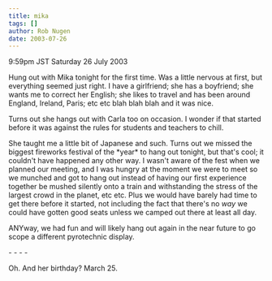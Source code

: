 ```yaml
---
title: mika
tags: []
author: Rob Nugen
date: 2003-07-26
---
```


<p class=date>9:59pm JST Saturday 26 July 2003</p>

<p>Hung out with Mika tonight for the first time.  Was a little
nervous at first, but everything seemed just right.   I have a
girlfriend; she has a boyfriend; she wants me to correct her English;
she likes to travel and has been around England, Ireland, Paris; etc
etc blah blah blah and it was nice.</p>

<p>Turns out she hangs out with Carla too on occasion.  I wonder if
that started before it was against the rules for students and teachers
to chill.</p>

<p>She taught me a little bit of Japanese and such.  Turns out we
missed the biggest fireworks festival of the *year* to hang out
tonight, but that's cool; it couldn't have happened any other way.  I
wasn't aware of the fest when we planned our meeting, and I was hungry
at the moment we were to meet so we munched and got to hang out
instead of having our first experience together be mushed silently
onto a train and withstanding the stress of the largest crowd in the
planet, etc etc.  Plus we would have barely had time to get there
before it started, not including the fact that there's no <em>way</em>
we could have gotten good seats unless we camped out there at least
all day.</p>

<p>ANYway, we had fun and will likely hang out again in the near
future to go scope a different pyrotechnic display.</p>

<p>- - - -</p>

<p>Oh.  And her birthday?  March 25.</p>
